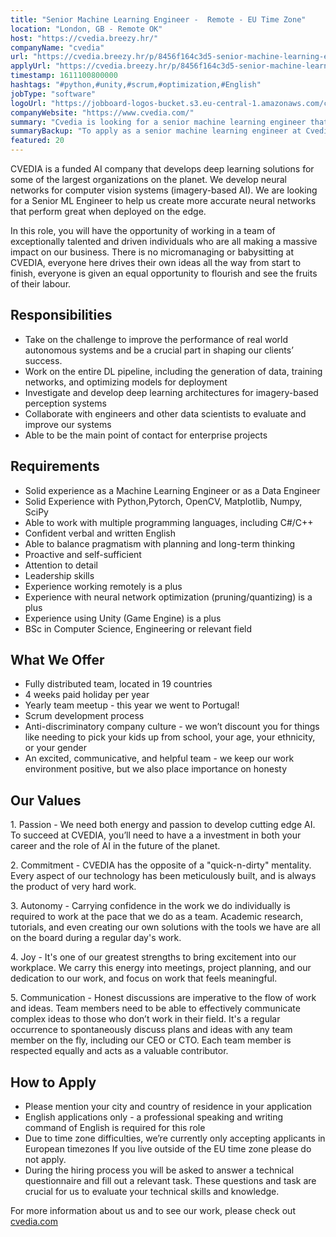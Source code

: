 ```yaml
---
title: "Senior Machine Learning Engineer -  Remote - EU Time Zone"
location: "London, GB - Remote OK"
host: "https://cvedia.breezy.hr/"
companyName: "cvedia"
url: "https://cvedia.breezy.hr/p/8456f164c3d5-senior-machine-learning-engineer-remote--eu-time-zone"
applyUrl: "https://cvedia.breezy.hr/p/8456f164c3d5-senior-machine-learning-engineer-remote--eu-time-zone/apply"
timestamp: 1611100800000
hashtags: "#python,#unity,#scrum,#optimization,#English"
jobType: "software"
logoUrl: "https://jobboard-logos-bucket.s3.eu-central-1.amazonaws.com/cvedia"
companyWebsite: "https://www.cvedia.com/"
summary: "Cvedia is looking for a senior machine learning engineer that has solid Experience with Python,Pytorch, OpenCV, Matplotlib, Numpy, SciPy."
summaryBackup: "To apply as a senior machine learning engineer at Cvedia, you preferably need to have some knowledge of: #python, #unity, #scrum."
featured: 20
---
```


CVEDIA is a funded AI company that develops deep learning solutions for some of the largest organizations on the planet. We develop neural networks for computer vision systems (imagery-based AI). We are looking for a Senior ML Engineer to help us create more accurate neural networks that perform great when deployed on the edge.

In this role, you will have the opportunity of working in a team of exceptionally talented and driven individuals who are all making a massive impact on our business. There is no micromanaging or babysitting at CVEDIA, everyone here drives their own ideas all the way from start to finish, everyone is given an equal opportunity to flourish and see the fruits of their labour.

## Responsibilities

*   Take on the challenge to improve the performance of real world autonomous systems and be a crucial part in shaping our clients’ success.
*   Work on the entire DL pipeline, including the generation of data, training networks, and optimizing models for deployment
*   Investigate and develop deep learning architectures for imagery-based perception systems
*   Collaborate with engineers and other data scientists to evaluate and improve our systems
*   Able to be the main point of contact for enterprise projects

## Requirements

*   Solid experience as a Machine Learning Engineer or as a Data Engineer
*   Solid Experience with Python,Pytorch, OpenCV, Matplotlib, Numpy, SciPy
*   Able to work with multiple programming languages, including C#/C++
*   Confident verbal and written English
*   Able to balance pragmatism with planning and long-term thinking
*   Proactive and self-sufficient
*   Attention to detail
*   Leadership skills
*   Experience working remotely is a plus
*   Experience with neural network optimization (pruning/quantizing) is a plus
*   Experience using Unity (Game Engine) is a plus
*   BSc in Computer Science, Engineering or relevant field

## What We Offer

*   Fully distributed team, located in 19 countries
*   4 weeks paid holiday per year
*   Yearly team meetup - this year we went to Portugal!
*   Scrum development process
*   Anti-discriminatory company culture - we won’t discount you for things like needing to pick your kids up from school, your age, your ethnicity, or your gender
*   An excited, communicative, and helpful team - we keep our work environment positive, but we also place importance on honesty

## Our Values

1\. Passion - We need both energy and passion to develop cutting edge AI. To succeed at CVEDIA, you’ll need to have a a investment in both your career and the role of AI in the future of the planet.

2\. Commitment - CVEDIA has the opposite of a "quick-n-dirty" mentality. Every aspect of our technology has been meticulously built, and is always the product of very hard work.

3\. Autonomy - Carrying confidence in the work we do individually is required to work at the pace that we do as a team. Academic research, tutorials, and even creating our own solutions with the tools we have are all on the board during a regular day's work.

4\. Joy - It's one of our greatest strengths to bring excitement into our workplace. We carry this energy into meetings, project planning, and our dedication to our work, and focus on work that feels meaningful.

5\. Communication - Honest discussions are imperative to the flow of work and ideas. Team members need to be able to effectively communicate complex ideas to those who don’t work in their field. It's a regular occurrence to spontaneously discuss plans and ideas with any team member on the fly, including our CEO or CTO. Each team member is respected equally and acts as a valuable contributor.

## How to Apply

*   Please mention your city and country of residence in your application
*   English applications only - a professional speaking and writing command of English is required for this role
*   Due to time zone difficulties, we’re currently only accepting applicants in European timezones If you live outside of the EU time zone please do not apply.
*   During the hiring process you will be asked to answer a technical questionnaire and fill out a relevant task. These questions and task are crucial for us to evaluate your technical skills and knowledge.

For more information about us and to see our work, please check out [cvedia.com](https://www.cvedia.com/)

